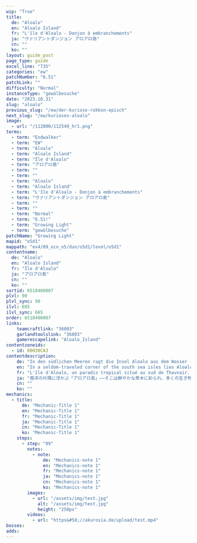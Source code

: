 ```yaml
---
wip: "True"
title:
  de: "Aloalo"
  en: "Aloalo Island"
  fr: "L'île d'Aloalo - Donjon à embranchements"
  ja: "ヴァリアントダンジョン アロアロ島"
  cn: ""
  ko: ""
layout: guide_post
page_type: guide
excel_line: "735"
categories: "ew"
patchNumber: "6.51"
patchLink: ""
difficulty: "Normal"
instanceType: "gewölbesuche"
date: "2023.10.31"
slug: "aloalo"
previous_slug: "/ew/der-kuriose-rokkon-episch"
next_slug: "/ew/kurioses-aloalo"
image:
  - url: "/112000/112549_hr1.png"
terms:
  - term: "Endwalker"
  - term: "EW"
  - term: "Aloalo"
  - term: "Aloalo Island"
  - term: "Île d'Aloalo"
  - term: "アロアロ島"
  - term: ""
  - term: ""
  - term: "Aloalo"
  - term: "Aloalo Island"
  - term: "L'île d'Aloalo - Donjon à embranchements"
  - term: "ヴァリアントダンジョン アロアロ島"
  - term: ""
  - term: ""
  - term: "Normal"
  - term: "6.51!"
  - term: "Growing Light"
  - term: "gewölbesuche"
patchName: "Growing Light"
mapid: "o5d1"
mappath: "ex4/09_ocn_o5/dun/o5d1/level/o5d1"
contentname:
  de: "Aloalo"
  en: "Aloalo Island"
  fr: "Île d'Aloalo"
  ja: "アロアロ島"
  cn: ""
  ko: ""
sortid: 6510400007
plvl: 90
plvl_sync: 90
ilvl: 605
ilvl_sync: 665
order: 6510400007
links:
    teamcraftlink: "36003"
    garlandtoolslink: "36003"
    gamerescapelink: "Aloalo_Island"
contentzoneids:
  - id: 80038CA3
contentdescription:
    de: "In den südlichen Meeren ragt die Insel Aloalo aus dem Wasser - ein paradiesisches Fleckchen voller satter Natur und einer lebhaften Fauna. Doch gerade der abgelegene Standort der Insel scheint sich nun zu einem Problem zu entwickeln. Ohne Jäger, die der Population an Wildtieren Einhalt gebieten, droht die Insel, schon bald ratzekahl gefressen zu werden. So berichtet es ein kleiner Vogel namens Kalika, seines Zeichens Bote der mysteriösen Sprecherin, der nun ausgerechnet Matsya zu seinem vom Schicksal vorherbestimmten Jäger auserkoren hat. In seiner Not bittet Matsya nun dich, Aloalo mit ihm zu erkunden und das kleine Paradies vor dem ökologischen Untergang zu retten."
    en: "In a seldom-traveled corner of the south sea isles lies Aloalo, an island filled with lush vegetation and teeming with vibrant wildlife. Yet the survival of this paradise hinges on a delicate natural balance which has only grown more precarious since the island's stewards departed a century ago. Answering the plea of a messenger most peculiar, you must join Matsya on a journey to restore order to Aloalo, and in the process uncover secrets long forgotten. "
    fr: "L'île d'Aloalo, un paradis tropical situé au sud de Thavnair. Un endroit où la nature règne en maître depuis que les hommes ont fui le courroux d'un volcan, il y a un siècle de cela. Toutefois, avec la disparition de ce maillon important de la chaîne alimentaire, c'est tout l'équilibre de l'île qui menace à présent d'être détruit. Sur la demande d'un étrange oiseau doté de parole, vous prenez la mer avec votre ami Matsya, afin de chasser les monstres qui rôdent et d'empêcher l'île de tomber encore plus dans l'oubli."
    ja: "南洋の片隅に浮かぶ「アロアロ島」――そこは鮮やかな草木に彩られ、多くの生き物たちが命を謳歌する繁栄の島。しかし、無人化して久しいこの島の環境は、美しい景観とは裏腹に滅びの淵に立たされているという。不思議な導き手の言葉に従い、マトシャとともに海を渡った冒険者は、環境の崩壊を防ぐため、忘れられし島内の探索に挑む。"
    cn: ""
    ko: ""
mechanics:
  - title:
      de: "Mechanic-Title 1"
      en: "Mechanic-Title 1"
      fr: "Mechanic-Title 1"
      ja: "Mechanic-Title 1"
      cn: "Mechanic-Title 1"
      ko: "Mechanic-Title 1"
    steps:
      - step: "09"
        notes:
          - note:
              de: "Mechanics-note 1"
              en: "Mechanics-note 1"
              fr: "Mechanics-note 1"
              ja: "Mechanics-note 1"
              cn: "Mechanics-note 1"
              ko: "Mechanics-note 1"
        images:
          - url: "/assets/img/test.jpg"
            alt: "/assets/img/test.jpg"
            height: "250px"
        videos:
          - url: "https&#58;//akurosia.de/upload/test.mp4"
bosses:
adds:
---
```

